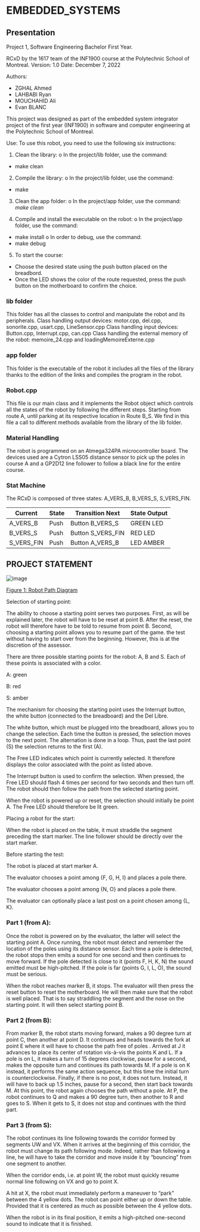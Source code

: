 # EMBEDDED_SYSTEMS

## Presentation
Project 1, Software Engineering Bachelor First Year.

RCxD by the 1617 team of the INF1900 course at the Polytechnic School of Montreal.
Version: 1.0
Date: December 7, 2022

Authors:
* ZGHAL Ahmed
* LAHBABI Ryan
* MOUCHAHID Ali
* Evan BLANC

This project was designed as part of the embedded system integrator project of the first year (INF1900) in software and computer engineering at the Polytechnic School of Montreal.

Use:
To use this robot, you need to use the following six instructions:

1. Clean the library:
o In the project/lib folder, use the command:
* make clean
2. Compile the library:
o In the project/lib folder, use the command:
* make
3. Clean the app folder:
o In the project/app folder, use the command:
*make clean*

4. Compile and install the executable on the robot:
o In the project/app folder, use the command:
* make install
o In order to debug, use the command:
* make debug

5. To start the course:
* Choose the desired state using the push button placed on the breadbord.
* Once the LED shows the color of the route requested, press the push button on the motherboard to confirm the choice.

### lib folder
This folder has all the classes to control and manipulate the robot and its peripherals.
Class handling output devices: motor.cpp, del.cpp, sonorite.cpp, usart.cpp, LineSensor.cpp
Class handling input devices: Button.cpp, Interrupt.cpp, can.cpp
  Class handling the external memory of the robot: memoire_24.cpp and loadingMemoireExterne.cpp

### app folder
This folder is the executable of the robot it includes all the files of the library thanks to the edition of the links and compiles the program in the robot.

### Robot.cpp
This file is our main class and it implements the Robot object which controls all the states of the robot by following the different steps. Starting from route A, until parking at its respective location in Route B_S. We find in this file a call to different methods available from the library of the lib folder.

### Material Handling
The robot is programmed on an Atmega324PA microcontroller board. The devices used are a Cytron LSS05 distance sensor to pick up the poles in course A and a GP2D12 line follower to follow a black line for the entire course.

### Stat Machine

The RCxD is composed of three states: A_VERS_B, B_VERS_S, S_VERS_FIN.

| Current     |State  |Transition Next    |State Output |                                                 
|-------------|-------|-------------------|-------------|
| A_VERS_B    |Push   |Button B_VERS_S    |GREEN LED    |                                                 
| B_VERS_S    |Push   |Button S_VERS_FIN  |RED LED      |                                                 
| S_VERS_FIN  |Push   |Button A_VERS_B    |LED AMBER    | 


## PROJECT STATEMENT
![image](https://user-images.githubusercontent.com/89122986/209289057-4b673f19-c2a6-41d0-a826-b2bf12e24859.png)

<ins> Figure 1: Robot Path Diagram </ins>



Selection of starting point:

The ability to choose a starting point serves two purposes. First, as will be explained later, the robot will have to be reset at point B. After the reset, the robot will therefore have to be told to resume from point B. Second, choosing a starting point allows you to resume part of the game. the test without having to start over from the beginning. However, this is at the discretion of the assessor.

There are three possible starting points for the robot: A, B and S. Each of these points is associated with a color.

A: green

B: red

S: amber

The mechanism for choosing the starting point uses the Interrupt button, the white button (connected to the breadboard) and the Del Libre.

The white button, which must be plugged into the breadboard, allows you to change the selection. Each time the button is pressed, the selection moves to the next point. The alternation is done in a loop. Thus, past the last point (S) the selection returns to the first (A).

The Free LED indicates which point is currently selected. It therefore displays the color associated with the point as listed above.

The Interrupt button is used to confirm the selection. When pressed, the Free LED should flash 4 times per second for two seconds and then turn off. The robot should then follow the path from the selected starting point.

When the robot is powered up or reset, the selection should initially be point A. The Free LED should therefore be lit green.

Placing a robot for the start:

When the robot is placed on the table, it must straddle the segment preceding the start marker. The line follower should be directly over the start marker.




Before starting the test:

The robot is placed at start marker A.

The evaluator chooses a point among {F, G, H, I} and places a pole there.

The evaluator chooses a point among {N, O} and places a pole there.

The evaluator can optionally place a last post on a point chosen among {L, K}.

### Part 1 (from A):

Once the robot is powered on by the evaluator, the latter will select the starting point A. Once running, the robot must detect and remember the location of the poles using its distance sensor. Each time a pole is detected, the robot stops then emits a sound for one second and then continues to move forward. If the pole detected is close to it (points F, H, K, N) the sound emitted must be high-pitched. If the pole is far (points G, I, L, O), the sound must be serious.

When the robot reaches marker B, it stops. The evaluator will then press the reset button to reset the motherboard. He will then make sure that the robot is well placed. That is to say straddling the segment and the nose on the starting point. It will then select starting point B.

### Part 2 (from B):


From marker B, the robot starts moving forward, makes a 90 degree turn at point C, then another at point D. It continues and heads towards the fork at point E where it will have to choose the path free of poles . Arrived at J it advances to place its center of rotation vis-à-vis the points K and L. If a pole is on L, it makes a turn of 15 degrees clockwise, pause for a second, makes the opposite turn and continues its path towards M. If a pole is on K instead, it performs the same action sequence, but this time the initial turn is counterclockwise. Finally, if there is no post, it does not turn. Instead, it will have to back up 1.5 inches, pause for a second, then start back towards M. At this point, the robot again chooses the path without a pole. At P, the robot continues to Q and makes a 90 degree turn, then another to R and goes to S. When it gets to S, it does not stop and continues with the third part.


### Part 3 (from S):


The robot continues its line following towards the corridor formed by segments UW and VX. When it arrives at the beginning of this corridor, the robot must change its path following mode. Indeed, rather than following a line, he will have to take the corridor and move inside it by “bouncing” from one segment to another.

When the corridor ends, i.e. at point W, the robot must quickly resume normal line following on VX and go to point X.

A hit at X, the robot must immediately perform a maneuver to “park” between the 4 yellow dots. The robot can point either up or down the table. Provided that it is centered as much as possible between the 4 yellow dots.


When the robot is in its final position, it emits a high-pitched one-second sound to indicate that it is finished.
